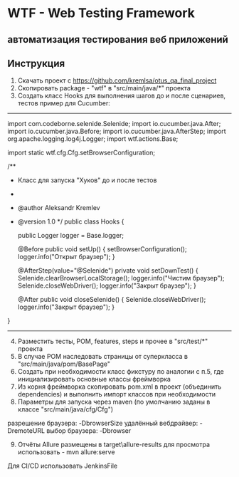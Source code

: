 # WTF - Web Testing Framework
## автоматизация тестирования веб приложений

## Инструкция

1. Скачать проект с https://github.com/kremlsa/otus_qa_final_project
2. Скопировать package - "wtf" в "src/main/java/*" проекта
3. Создать класс Hooks для выполнения шагов до и после сценариев, тестов
   пример для Cucumber:
***   
import com.codeborne.selenide.Selenide;
import io.cucumber.java.After;
import io.cucumber.java.Before;
import io.cucumber.java.AfterStep;
import org.apache.logging.log4j.Logger;
import wtf.actions.Base;


import static wtf.cfg.Cfg.setBrowserConfiguration;


/**
* Класс для запуска "Хуков" до и после тестов
*
* @author Aleksandr Kremlev
* @version 1.0
  */
  public class Hooks {

  public Logger logger = Base.logger;

  @Before
  public void setUp() {
  setBrowserConfiguration();
  logger.info("Открыт браузер");
  }

  @AfterStep(value="@Selenide")
  private void setDownTest() {
  Selenide.clearBrowserLocalStorage();
  logger.info("Чистим браузер");
  Selenide.closeWebDriver();
  logger.info("Закрыт браузер");
  }

  @After
  public void closeSelenide() {
  Selenide.closeWebDriver();
  logger.info("Закрыт браузер");
  }

}
***
4. Разместить тесты, POM, features, steps и прочее в "src/test/*" проекта
5. В случае POM наследовать страницы от суперкласса в  "src/main/java/pom/BasePage"
6. Создать при необходимости класс фикстуру по аналогии с п.5, где инициализировать
   основные классы фреймворка
7. Из корня фреймворка скопировать pom.xml в проект (объединить dependencies)
   и выполнить импорт классов при необходимости
8. Параметры для запуска через maven (по умолчанию заданы в классе "src/main/java/cfg/Cfg")

  разрешение браузера:
  -DbrowserSize
  удалённый вебдрайвер:
  -DremoteURL
  выбор браузера:
  -Dbrowser

9. Отчёты Allure размещены в target\allure-results
   для просмотра использовать - mvn allure:serve




Для CI/CD использовать JenkinsFile